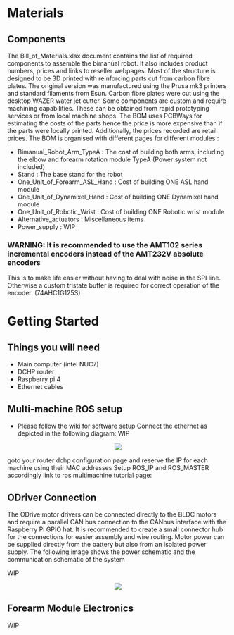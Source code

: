# Materials

## Components
The Bill_of_Materials.xlsx document contains the list of required components to assemble the bimanual robot. It also includes product numbers, prices and links to reseller webpages.
Most of the structure is designed to be 3D printed with reinforcing parts cut from carbon fibre plates. 
The original version was manufactured using the Prusa mk3 printers and standard filaments from Esun. Carbon fibre plates were cut using the desktop WAZER water jet cutter.
Some components are custom and require machining capabilities. These can be obtained from rapid prototyping services or from local machine shops. The BOM uses PCBWays for estimating the costs of the parts hence the price is more expensive than if the parts were locally printed. Additionally, the prices recorded are retail prices.
The BOM is organised with different pages for different modules :

* Bimanual_Robot_Arm_TypeA : The cost of building both arms, including the elbow and forearm rotation module TypeA (Power system not included)
* Stand : The base stand for the robot
* One_Unit_of_Forearm_ASL_Hand : Cost of building ONE ASL hand module
* One_Unit_of_Dynamixel_Hand : Cost of building ONE Dynamixel hand module
* One_Unit_of_Robotic_Wrist : Cost of building ONE Robotic wrist module
* Alternative_actuators : Miscellaneous items
* Power_supply : WIP

### WARNING: It is recommended to use the AMT102 series incremental encoders instead of the AMT232V absolute encoders
This is to make life easier without having to deal with noise in the SPI line. Otherwise a custom tristate buffer is required for correct operation of the encoder. (74AHC1G125S)

# Getting Started
## Things you will need
* Main computer (intel NUC7)
* DCHP router
* Raspberry pi 4
* Ethernet cables
  
## Multi-machine ROS setup
* Please follow the wiki for software setup
Connect the ethernet as depicted in the following diagram:
WIP
<p align="center">
  <img src = ../docs/connection_schematic.png>
</p>

goto your router dchp configuration page and reserve the IP for each machine using their MAC addresses
Setup ROS_IP and ROS_MASTER accordingly
link to ros multimachine tutorial page:

## ODriver Connection
The ODrive motor drivers can be connected directly to the BLDC motors and require a parallel CAN bus connection to the CANbus interface with the Raspberry Pi GPIO hat.
It is recommended to create a small connector hub for the connections for easier assembly and wire routing.
Motor power can be supplied directly from the battery but also from an isolated power supply. The following image shows the power schematic and the communication schematic of the system

WIP
<p align="center">
  <img src = ../docs/connection_schematic.png>
</p>

## Forearm Module Electronics

WIP
